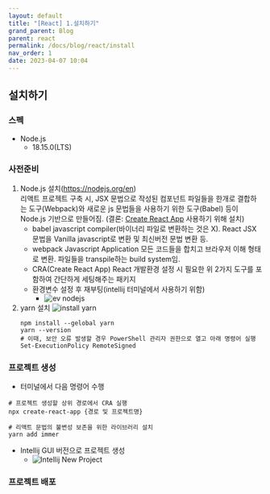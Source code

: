 ```yaml
---
layout: default
title: "[React] 1.설치하기"
grand_parent: Blog
parent: react
permalink: /docs/blog/react/install
nav_order: 1
date: 2023-04-07 10:04
---
```


## 설치하기

### 스펙
  - Node.js
    - 18.15.0(LTS)

### 사전준비
1. Node.js 설치(https://nodejs.org/en)  
    리액트 프로젝트 구축 시, JSX 문법으로 작성된 컴포넌트 파일들을 한개로 결합하는 도구(Webpack)와 새로운 js 문법들을 사용하기 위한 도구(Babel) 등이 Node.js 기반으로 만들어짐.
   (결론: [Create React App](https://create-react-app.dev/docs/getting-started) 사용하기 위해 설치)  
    - babel
      javascript compiler(바이너리 파일로 변환하는 것은 X). React JSX 문법을 Vanilla javascript로 변환 및 최신버전 문법 변환 등.
    - webpack
      Javascript Application 모든 코드들을 합치고 브라우저 이해 형태로 변환. 파일들을 transpile하는 build system임. 
    - CRA(Create React App)
      React 개발환경 설정 시 필요한 위 2가지 도구를 포함하여 간단하게 세팅해주는 패키지
    - 환경변수 설정 후 재부팅(intellij 터미널에서 사용하기 위함)
      - ![ev nodejs](https://user-images.githubusercontent.com/46553770/230529139-29c8aafa-dbfd-45e5-a6e8-ac225a7e95be.png)
2. yarn 설치
    ![install yarn](https://user-images.githubusercontent.com/46553770/230531382-3de131a1-6c19-4a49-892f-130278d491cd.png)     
    ```shell
    npm install --gelobal yarn
    yarn --version
    # 이때, 보안 오류 발생할 경우 PowerShell 관리자 권한으로 열고 아래 명령어 실행 
    Set-ExecutionPolicy RemoteSigned 
    ```

### 프로젝트 생성
- 터미널에서 다음 명령어 수행
```shell
# 프로젝트 생성할 상위 경로에서 CRA 실행 
npx create-react-app {경로 및 프로젝트명}

# 리액트 문법의 불변성 보존을 위한 라이브러리 설치
yarn add immer
```
- Intellij GUI 버전으로 프로젝트 생성
  - ![Intellij New Project](https://user-images.githubusercontent.com/46553770/230525374-b9c40641-8a7a-448a-9401-a806d66c9b5f.png)

### 프로젝트 배포